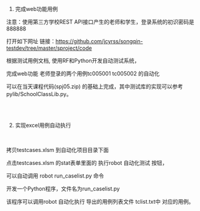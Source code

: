 1.	完成web功能用例

注意：使用第三方学校REST API接口产生的老师和学生，登录系统的初识密码是888888


打开如下网址 链接：https://github.com/jcyrss/songqin-testdev/tree/master/sproject/code

根据测试用例文档, 使用RF和Python开发自动测试系统，

完成web功能 老师登录的两个用例tc005001 tc005002 的自动化 

可以在当天课程代码(spj05.zip) 的基础上完成，其中测试库的实现可以参考pylib/SchoolClassLib.py。

<br><br>


2. 实现excel用例自动执行
<br>

拷贝testcases.xlsm 到自动化项目目录下面

点击testcases.xlsm 的stat表单里面的 执行robot 自动化测试 按钮，

可以自动调用 robot run_caselist.py 命令


开发一个Python程序，文件名为run_caselist.py

该程序可以调用robot 自动化执行 导出的用例列表文件 tclist.txt中 对应的用例。


